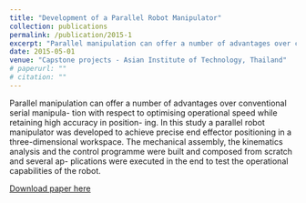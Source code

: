 ```yaml
---
title: "Development of a Parallel Robot Manipulator"
collection: publications
permalink: /publication/2015-1
excerpt: "Parallel manipulation can offer a number of advantages over conventional serial manipula- tion with respect to optimising operational speed while retaining high accuracy in position- ing. In this study a parallel robot manipulator was developed to achieve precise end effector positioning in a three-dimensional workspace. The mechanical assembly, the kinematics analysis and the control programme were built and composed from scratch and several ap- plications were executed in the end to test the operational capabilities of the robot."
date: 2015-05-01
venue: "Capstone projects - Asian Institute of Technology, Thailand"
# paperurl: ""
# citation: ""
---
```


Parallel manipulation can offer a number of advantages over conventional serial manipula- tion with respect to optimising operational speed while retaining high accuracy in position- ing. In this study a parallel robot manipulator was developed to achieve precise end effector positioning in a three-dimensional workspace. The mechanical assembly, the kinematics analysis and the control programme were built and composed from scratch and several ap- plications were executed in the end to test the operational capabilities of the robot.

[Download paper here](https://mirantha.com/files/UG_thesis.pdf)

<!-- Recommended citation: Your Name, You. (2009). "Paper Title Number 1." <i>Journal 1</i>. 1(1). -->
